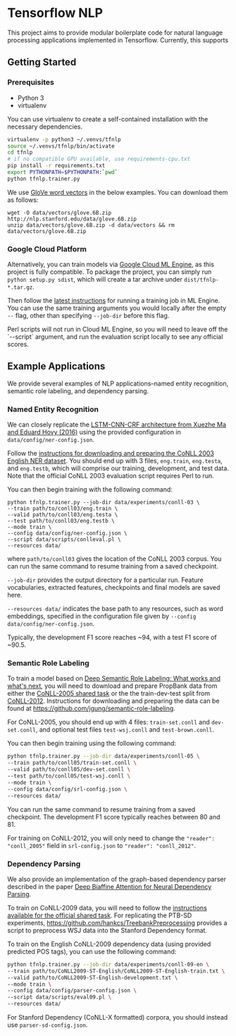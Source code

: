 # Tensorflow NLP

This project aims to provide modular boilerplate code for natural language processing applications implemented in Tensorflow. Currently, this supports

## Getting Started
### Prerequisites
* Python 3
* virtualenv

You can use virtualenv to create a self-contained installation with the necessary dependencies.

```bash
virtualenv -p python3 ~/.venvs/tfnlp
source ~/.venvs/tfnlp/bin/activate
cd tfnlp
# if no compatible GPU available, use requirements-cpu.txt
pip install -r requirements.txt
export PYTHONPATH=$PYTHONPATH:`pwd`
python tfnlp.trainer.py
```

We use [GloVe word vectors](https://nlp.stanford.edu/projects/glove/) in the below examples. You can download them as follows:
```
wget -O data/vectors/glove.6B.zip http://nlp.stanford.edu/data/glove.6B.zip
unzip data/vectors/glove.6B.zip -d data/vectors && rm data/vectors/glove.6B.zip
```

### Google Cloud Platform
Alternatively, you can train models via [Google Cloud ML Engine](https://cloud.google.com/ml-engine/), as this project is fully compatible. To package the project, you can simply run `python setup.py sdist`, which will create a tar archive under `dist/tfnlp-*.tar.gz`.

Then follow the [latest instructions](https://cloud.google.com/ml-engine/docs/tensorflow/training-jobs) for running a training job in ML Engine. You can use the same training arguments you would locally after the empty `--` flag, other than specifying `--job-dir` before this flag.
<aside class="notice">
Perl scripts will not run in Cloud ML Engine, so you will need to leave off the `--script` argument, and run the evaluation script locally to see any official scores.
</aside>


## Example Applications
We provide several examples of NLP applications–named entity recognition, semantic role labeling, and dependency parsing.

### Named Entity Recognition
We can closely replicate the [LSTM-CNN-CRF architecture from Xuezhe Ma and Eduard Hovy (2016)](http://www.aclweb.org/anthology/P16-1101) using the provided configuration in `data/config/ner-config.json`.

Follow the [instructions for downloading and preparing the CoNLL 2003 English NER dataset](https://www.clips.uantwerpen.be/conll2003/ner/). You should end up with 3 files,
`eng.train`, `eng.testa`, and `eng.testb`, which will comprise our training, development, and test data. Note that the official CoNLL 2003 evaluation script requires Perl to run.

You can then begin training with the following command:
```
python tfnlp.trainer.py --job-dir data/experiments/conll-03 \
--train path/to/conll03/eng.train \
--valid path/to/conll03/eng.testa \
--test path/to/conll03/eng.testb \
--mode train \
--config data/config/ner-config.json \
--script data/scripts/conlleval.pl \
--resources data/
```
where `path/to/conll03` gives the location of the CoNLL 2003 corpus. You can run the same command to resume training from a saved checkpoint.

`--job-dir` provides the output directory for a particular run. Feature vocabularies, extracted features, checkpoints and final models are saved here.

`--resources data/` indicates the base path to any resources, such as word embeddings, specified in the configuration file given by `--config data/config/ner-config.json`.

Typically, the development F1 score reaches ~94, with a test F1 score of ~90.5.

### Semantic Role Labeling
To train a model based on [Deep Semantic Role Labeling: What works and what's next](https://homes.cs.washington.edu/~luheng/files/acl2017_hllz.pdf), you will need to download and prepare PropBank data from either the [CoNLL-2005 shared task](http://www.lsi.upc.edu/~srlconll/soft.html) or the the train-dev-test split from [CoNLL-2012](http://cemantix.org/data/ontonotes.html).
Instructions for downloading and preparing the data can be found at https://github.com/jgung/semantic-role-labeling.

For CoNLL-2005, you should end up with 4 files: `train-set.conll` and `dev-set.conll`, and optional test files `test-wsj.conll` and `test-brown.conll`.

You can then begin training using the following command:
```bash
python tfnlp.trainer.py --job-dir data/experiments/conll-05 \
--train path/to/conll05/train-set.conll \
--valid path/to/conll05/dev-set.conll \
--test path/to/conll05/test-wsj.conll \
--mode train \
--config data/config/srl-config.json \
--resources data/
```
You can run the same command to resume training from a saved checkpoint. The development F1 score typically reaches between 80 and 81.

For training on CoNLL-2012, you will only need to change the `"reader": "conll_2005"` field in `srl-config.json` to `"reader": "conll_2012"`.

### Dependency Parsing
We also provide an implementation of the graph-based dependency parser described in the paper [Deep Biaffine Attention for Neural Dependency Parsing](https://arxiv.org/abs/1611.01734).

To train on CoNLL-2009 data, you will need to follow the [instructions available for the official shared task](http://ufal.mff.cuni.cz/conll2009-st/train-dev-data.html). For replicating the PTB-SD experiments, https://github.com/hankcs/TreebankPreprocessing provides a script to preprocess WSJ data into the Stanford Dependency format.

To train on the English CoNLL-2009 dependency data (using provided predicted POS tags), you can use the following command:
```bash
python tfnlp.trainer.py --job-dir data/experiments/conll-09-en \
--train path/to/CoNLL2009-ST-English/CoNLL2009-ST-English-train.txt \
--valid path/to/CoNLL2009-ST-English-development.txt \
--mode train \
--config data/config/parser-config.json \
--script data/scripts/eval09.pl \
--resources data/
```
For Stanford Dependency (CoNLL-X formatted) corpora, you should instead use `parser-sd-config.json`.
